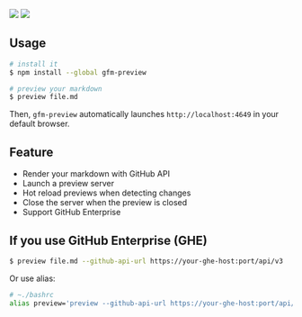 <a href="https://www.npmjs.com/package/gfm-preview"><img src="https://img.shields.io/npm/v/gfm-preview.svg"></a>
<a href="https://www.npmjs.com/package/gfm-preview"><img src="https://img.shields.io/npm/dt/gfm-preview.svg"></a>

## Usage

```bash
# install it
$ npm install --global gfm-preview

# preview your markdown
$ preview file.md
```

Then, `gfm-preview` automatically launches `http://localhost:4649` in your default browser.

## Feature

- Render your markdown with GitHub API
- Launch a preview server
- Hot reload previews when detecting changes
- Close the server when the preview is closed
- Support GitHub Enterprise

## If you use GitHub Enterprise (GHE)

```bash
$ preview file.md --github-api-url https://your-ghe-host:port/api/v3
```

Or use alias:

```bash
# ~./bashrc
alias preview='preview --github-api-url https://your-ghe-host:port/api/v3'
```
